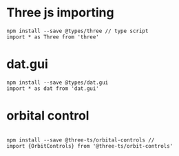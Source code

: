 # Three js importing
```
npm install --save @types/three // type script
import * as Three from 'three'
```

# dat.gui
```
npm install --save @types/dat.gui
import * as dat from 'dat.gui'
```

# orbital control
```

npm install --save @three-ts/orbital-controls // 
import {OrbitControls} from '@three-ts/orbit-controls'

```
